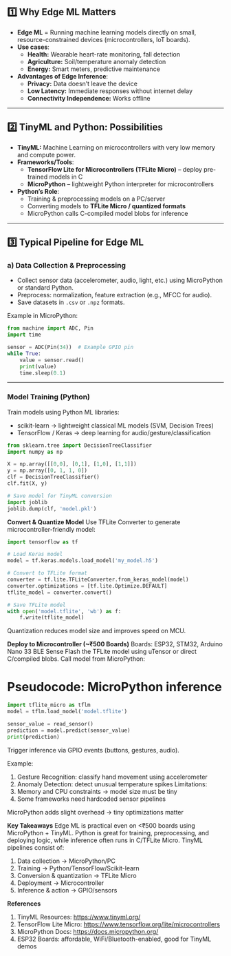 ## 1️⃣ Why Edge ML Matters

- **Edge ML** = Running machine learning models directly on small, resource-constrained devices (microcontrollers, IoT boards).  
- **Use cases**:
  - **Health:** Wearable heart-rate monitoring, fall detection  
  - **Agriculture:** Soil/temperature anomaly detection  
  - **Energy:** Smart meters, predictive maintenance  
- **Advantages of Edge Inference**:
  - **Privacy:** Data doesn’t leave the device  
  - **Low Latency:** Immediate responses without internet delay  
  - **Connectivity Independence:** Works offline  

---

## 2️⃣ TinyML and Python: Possibilities

- **TinyML:** Machine Learning on microcontrollers with very low memory and compute power.  
- **Frameworks/Tools**:
  - **TensorFlow Lite for Microcontrollers (TFLite Micro)** – deploy pre-trained models in C  
  - **MicroPython** – lightweight Python interpreter for microcontrollers  
- **Python’s Role**:
  - Training & preprocessing models on a PC/server  
  - Converting models to **TFLite Micro / quantized formats**  
  - MicroPython calls C-compiled model blobs for inference  

---

## 3️⃣ Typical Pipeline for Edge ML

### a) Data Collection & Preprocessing

- Collect sensor data (accelerometer, audio, light, etc.) using MicroPython or standard Python.  
- Preprocess: normalization, feature extraction (e.g., MFCC for audio).  
- Save datasets in `.csv` or `.npz` formats.  

Example in MicroPython:

```python
from machine import ADC, Pin
import time

sensor = ADC(Pin(34))  # Example GPIO pin
while True:
    value = sensor.read()
    print(value)
    time.sleep(0.1)
```

---

### Model Training (Python)
Train models using Python ML libraries:
- scikit-learn → lightweight classical ML models (SVM, Decision Trees)
- TensorFlow / Keras → deep learning for audio/gesture/classification
```python
from sklearn.tree import DecisionTreeClassifier
import numpy as np

X = np.array([[0,0], [0,1], [1,0], [1,1]])
y = np.array([0, 1, 1, 0])
clf = DecisionTreeClassifier()
clf.fit(X, y)

# Save model for TinyML conversion
import joblib
joblib.dump(clf, 'model.pkl')
```

**Convert & Quantize Model**
Use TFLite Converter to generate microcontroller-friendly model:
```python
import tensorflow as tf

# Load Keras model
model = tf.keras.models.load_model('my_model.h5')

# Convert to TFLite format
converter = tf.lite.TFLiteConverter.from_keras_model(model)
converter.optimizations = [tf.lite.Optimize.DEFAULT]
tflite_model = converter.convert()

# Save TFLite model
with open('model.tflite', 'wb') as f:
    f.write(tflite_model)
```
Quantization reduces model size and improves speed on MCU.

**Deploy to Microcontroller (~₹500 Boards)**
Boards: ESP32, STM32, Arduino Nano 33 BLE Sense
Flash the TFLite model using uTensor or direct C/compiled blobs.
Call model from MicroPython:
# Pseudocode: MicroPython inference
```python
import tflite_micro as tflm
model = tflm.load_model('model.tflite')

sensor_value = read_sensor()
prediction = model.predict(sensor_value)
print(prediction)
```
Trigger inference via GPIO events (buttons, gestures, audio).

Example:
1. Gesture Recognition: classify hand movement using accelerometer
2. Anomaly Detection: detect unusual temperature spikes
Limitations:
1. Memory and CPU constraints → model size must be tiny
2. Some frameworks need hardcoded sensor pipelines

MicroPython adds slight overhead → tiny optimizations matter

**Key Takeaways**
Edge ML is practical even on <₹500 boards using MicroPython + TinyML.
Python is great for training, preprocessing, and deploying logic, while inference often runs in C/TFLite Micro.
TinyML pipelines consist of:

1. Data collection → MicroPython/PC
2. Training → Python/TensorFlow/Scikit-learn
3. Conversion & quantization → TFLite Micro
4. Deployment → Microcontroller
5. Inference & action → GPIO/sensors

**References**
1. TinyML Resources: https://www.tinyml.org/
2. TensorFlow Lite Micro: https://www.tensorflow.org/lite/microcontrollers
3. MicroPython Docs: https://docs.micropython.org/
4. ESP32 Boards: affordable, WiFi/Bluetooth-enabled, good for TinyML demos
